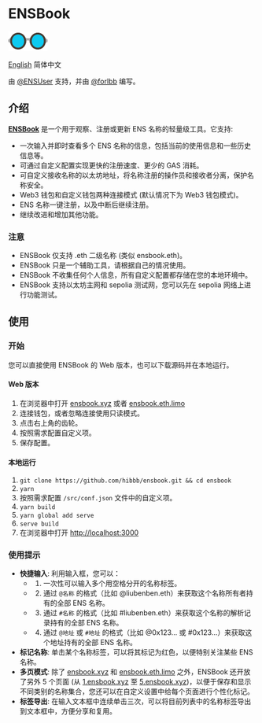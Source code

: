 # ENSBook

<img src="public/img/logo-glasses-600x300.png" alt="ENSBook Logo" width="80px" height="40px" />

[English](./README.md) 简体中文

由 [@ENSUser](https://twitter.com/ensuser) 支持，并由 [@forlbb](https://twitter.com/forlbb) 编写。

## 介绍

**[ENSBook](https://ensbook.xyz/)** 是一个用于观察、注册或更新 ENS 名称的轻量级工具。它支持:

- 一次输入并即时查看多个 ENS 名称的信息，包括当前的使用信息和一些历史信息等。
- 可通过自定义配置实现更快的注册速度、更少的 GAS 消耗。
- 可自定义接收名称的以太坊地址，将名称注册的操作员和接收者分离，保护名称安全。
- Web3 钱包和自定义钱包两种连接模式 (默认情况下为 Web3 钱包模式)。
- ENS 名称一键注册，以及中断后继续注册。
- 继续改进和增加其他功能。

### 注意

- ENSBook 仅支持 .eth 二级名称 (类似 ensbook.eth)。
- ENSBook 只是一个辅助工具，请根据自己的情况使用。
- ENSBook 不收集任何个人信息，所有自定义配置都存储在您的本地环境中。
- ENSBook 支持以太坊主网和 sepolia 测试网，您可以先在 sepolia 网络上进行功能测试。

## 使用

### 开始

您可以直接使用 ENSBook 的 Web 版本，也可以下载源码并在本地运行。

#### Web 版本

1. 在浏览器中打开 [ensbook.xyz](https://ensbook.xyz/) 或者 [ensbook.eth.limo](https://ensbook.eth.limo/)
2. 连接钱包，或者忽略连接使用只读模式。
3. 点击右上角的齿轮。
4. 按照需求配置自定义项。
5. 保存配置。

#### 本地运行

1. `git clone https://github.com/hibbb/ensbook.git && cd ensbook`
2. `yarn`
3. 按照需求配置 `/src/conf.json` 文件中的自定义项。
4. `yarn build`
5. `yarn global add serve`
6. `serve build`
7. 在浏览器中打开 [http://localhost:3000](http://localhost:3000)

### 使用提示

- **快捷输入**: 利用输入框，您可以：
  - 1. 一次性可以输入多个用空格分开的名称标签。
  - 2. 通过 `@名称` 的格式（比如 @liubenben.eth）来获取这个名称所有者持有的全部 ENS 名称。
  - 3. 通过 `#名称` 的格式（比如 #liubenben.eth）来获取这个名称的解析记录持有的全部 ENS 名称。
  - 4. 通过 `@地址` 或 `#地址` 的格式（比如 @0x123... 或 #0x123...）来获取这个地址持有的全部 ENS 名称。
- **标记名称**: 单击某个名称标签，可以将其标记为红色，以便特别关注某些 ENS 名称。
- **多页模式**: 除了 [ensbook.xyz](https://ensbook.xyz/) 和 [ensbook.eth.limo](https://ensbook.eth.limo/) 之外，ENSBook 还开放了另外 5 个页面 (从 [1.ensbook.xyz](https://1.ensbook.xyz/) 至 [5.ensbook.xyz](https://5.ensbook.xyz/))，以便于保存和显示不同类别的名称集合，您还可以在自定义设置中给每个页面进行个性化标记。
- **标签导出**: 在输入文本框中连续单击三次，可以将目前列表中的名称标签导出到文本框中，方便分享和复用。
